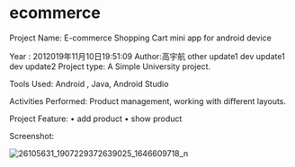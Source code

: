 # ecommerce

Project  Name: E-commerce Shopping Cart mini app for android device

Year : 2012019年11月10日19:51:09
Author:高宇航
other update1
dev update1
dev update2
Project type: A Simple University project.

Tools Used:  Android , Java, Android  Studio

Activities Performed:  Product management, working with different layouts.

Project  Feature: 
•	add product
•	show product
 
Screenshot:

![26105631_1907229372639025_1646609718_n](https://user-images.githubusercontent.com/13907747/36049322-875d8988-0e0c-11e8-9c82-3ea36302d02d.png)
